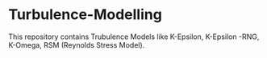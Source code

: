 # Turbulence-Modelling
This repository contains Trubulence Models like K-Epsilon, K-Epsilon -RNG, K-Omega, RSM (Reynolds Stress Model).
